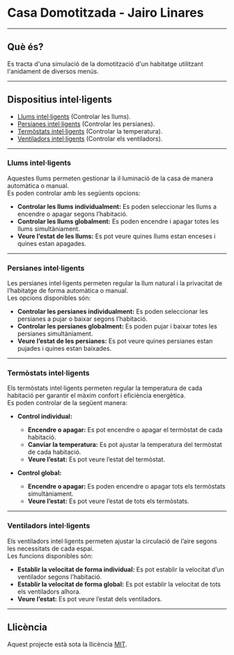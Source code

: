 # Casa Domotitzada - Jairo Linares

---

## Què és?

Es tracta d'una simulació de la domotització d'un habitatge utilitzant l'anidament de diversos menús.

---

## Dispositius intel·ligents

* [Llums intel·ligents](#llums-intelligents) (Controlar les llums).  
* [Persianes intel·ligents](#persianes-intelligents) (Controlar les persianes).  
* [Termòstats intel·ligents](#termòstats-intelligents) (Controlar la temperatura).  
* [Ventiladors intel·ligents](#ventiladors-intelligents) (Controlar els ventiladors).

---

### Llums intel·ligents

Aquestes llums permeten gestionar la il·luminació de la casa de manera automàtica o manual.  
Es poden controlar amb les següents opcions:

* **Controlar les llums individualment:** Es poden seleccionar les llums a encendre o apagar segons l’habitació.  
* **Controlar les llums globalment:** Es poden encendre i apagar totes les llums simultàniament.  
* **Veure l’estat de les llums:** Es pot veure quines llums estan enceses i quines estan apagades.

---

### Persianes intel·ligents

Les persianes intel·ligents permeten regular la llum natural i la privacitat de l’habitatge de forma automàtica o manual.  
Les opcions disponibles són:

* **Controlar les persianes individualment:** Es poden seleccionar les persianes a pujar o baixar segons l’habitació.  
* **Controlar les persianes globalment:** Es poden pujar i baixar totes les persianes simultàniament.  
* **Veure l’estat de les persianes:** Es pot veure quines persianes estan pujades i quines estan baixades.

---

### Termòstats intel·ligents

Els termòstats intel·ligents permeten regular la temperatura de cada habitació per garantir el màxim confort i eficiència energètica.  
Es poden controlar de la següent manera:

* **Control individual:**  
  * **Encendre o apagar:** Es pot encendre o apagar el termòstat de cada habitació.  
  * **Canviar la temperatura:** Es pot ajustar la temperatura del termòstat de cada habitació.  
  * **Veure l’estat:** Es pot veure l’estat del termòstat.  

* **Control global:**  
  * **Encendre o apagar:** Es poden encendre o apagar tots els termòstats simultàniament.  
  * **Veure l’estat:** Es pot veure l’estat de tots els termòstats.

---

### Ventiladors intel·ligents

Els ventiladors intel·ligents permeten ajustar la circulació de l’aire segons les necessitats de cada espai.  
Les funcions disponibles són:

* **Establir la velocitat de forma individual:** Es pot establir la velocitat d’un ventilador segons l’habitació.  
* **Establir la velocitat de forma global:** Es pot establir la velocitat de tots els ventiladors alhora.  
* **Veure l’estat:** Es pot veure l’estat dels ventiladors.

---

## Llicència

Aquest projecte està sota la llicència [MIT](LICENSE).